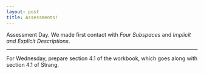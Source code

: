 ```yaml
---
layout: post
title: Assessments!
---
```


Assessment Day. We made first contact with _Four Subspaces_ and
_Implicit and Explicit Descriptions_.

----
For Wednesday, prepare section 4.1 of the workbook, which goes along with section 4.1
of Strang.
